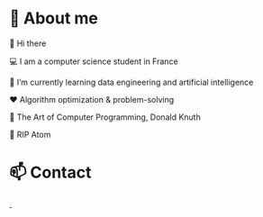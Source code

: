 
# :boy: About me

:wave: Hi there

:computer: I am a computer science student in France

:seedling: I’m currently learning data engineering and artificial intelligence

:heart: Algorithm optimization & problem-solving

:book: The Art of Computer Programming, Donald Knuth

:pray: RIP Atom

# :mailbox: Contact

<a href="https://www.linkedin.com/in/thibault-gounant/">
    <img alt="" src="https://img.shields.io/badge/linkedin-black?style=for-the-badge&logo=linkedin&logoColor=white">
</a>

<a href="mailto:gounant.thibault@gmail.com">
    <img alt="" src="https://img.shields.io/badge/gmail-black?style=for-the-badge&logo=gmail&logoColor=white">
</a>

